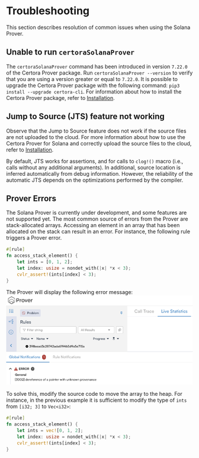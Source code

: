 # Troubleshooting

This section describes resolution of common issues when using the Solana Prover.

## Unable to run `certoraSolanaProver`

The `certoraSolanaProver` command has been introduced in version `7.22.0` of
the Certora Prover package.
Run `certoraSolanaProver --version` to verify that you are using a version greater or
equal to `7.22.0`.
It is possible to upgrade the Certora Prover package with the following command:
`pip3 install --upgrade certora-cli`.
For information about how to install the Certora Prover package, refer to
[Installation](./installation.md).

## Jump to Source (JTS) feature not working

Observe that the Jump to Source feature does not work if the source files are
not
uploaded to the cloud.
For more information about how to use the Certora Prover for Solana and
correctly upload the source files to the cloud, refer to
[Installation](./installation.md).

By default, JTS works for assertions, and for calls to `clog!()` macro (i.e., calls without any additional arguments). In additional, source location is inferred automatically from debug information. However, the reliability of the automatic JTS depends on the optimizations performed by the compiler.

## Prover Errors

The Solana Prover is currently under development, and some features are not
supported yet.  The most common source of errors from the Prover are
stack-allocated arrays.  Accessing an element in an array that has been
allocated on the stack can result in an error.  For instance, the following rule
triggers a Prover error.

```rust
#[rule]
fn access_stack_element() {
    let ints = [0, 1, 2];
    let index: usize = nondet_with(|x| *x < 3);
    cvlr_assert!(ints[index] < 3);
}
```

The Prover will display the following error message:
![Stack Access Error](./img/stack_access_error.png)

To solve this, modify the source code to move the array to the heap.
For instance, in the previous example it is sufficient to modify the type of
`ints` from `[i32; 3]` to `Vec<i32>`:

```rust
#[rule]
fn access_stack_element() {
    let ints = vec![0, 1, 2];
    let index: usize = nondet_with(|x| *x < 3);
    cvlr_assert!(ints[index] < 3);
}
```